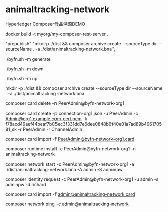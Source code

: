 # animaltracking-network
Hyperledger Composer食品溯源DEMO

docker build -t myorg/my-composer-rest-server .

"prepublish":"mkdirp ./dist && composer archive create --sourceType dir --sourceName . -a ./dist/animaltracking-network.bna",

./byfn.sh -m generate

./byfn.sh -m down

./byfn.sh -m up

mkdir -p ./dist && composer archive create --sourceType dir --sourceName . -a ./dist/animaltracking-network.bna

composer card delete -n PeerAdmin@byfn-network-org1

composer card create -p connection-org1.json -u PeerAdmin -c Admin@org1.example.com-cert.pem -k f78acd49aef44beaf7b05ec3f331dd7e6dee0848b6f40e01a7ad89b496170581_sk -r PeerAdmin -r ChannelAdmin

composer card import -f PeerAdmin@byfn-network-org1.card

composer runtime install -c PeerAdmin@byfn-network-org1 -n animaltracking-network

composer network start -c PeerAdmin@byfn-network-org1 -a ./dist/animaltracking-network.bna -A admin -S adminpw

composer identity request -c PeerAdmin@byfn-network-org1 -u admin -s adminpw -d richard

composer card import -f admin@animaltracking-network.card

composer network ping -c admin@animaltracking-network
